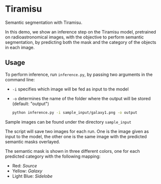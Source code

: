 # Tiramisu
Semantic segmentation with Tiramisu.

In this demo, we show an inference step on the Tiramisu model, pretrained on radioastronomical images, with the objective to perform semantic segmentation, by predicting both the mask and the category of the objects in each image. 

## Usage
To perform inference, run `inference.py`, by passing two arguments in the command line: 
- `-i` specifies which image will be fed as input to the model 
- `-o` determines the name of the folder where the output will be stored (default: "output")


  ```sh
  python inference.py -i sample_input/galaxy1.png -o output
  ```

Sample images can be found under the directory `sample_input`

The script will save two images for each run. One is the image given as input to the model, the other one is the same image with the predicted semantic masks overlayed.

The semantic mask is shown in three different colors, one for each predicted category with the following mapping:

- Red: _Source_
- Yellow: _Galaxy_
- Light Blue: _Sidelobe_
